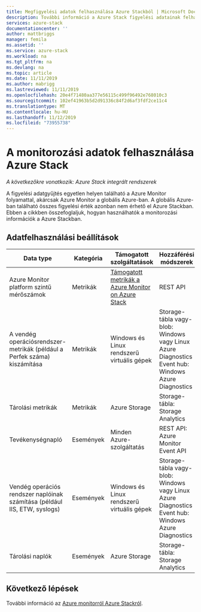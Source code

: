 ```yaml
---
title: Megfigyelési adatok felhasználása Azure Stackból | Microsoft Docs
description: További információ a Azure Stack figyelési adatainak felhasználására vonatkozó beállításokról.
services: azure-stack
documentationcenter: ''
author: mattbriggs
manager: femila
ms.assetid: ''
ms.service: azure-stack
ms.workload: na
ms.tgt_pltfrm: na
ms.devlang: na
ms.topic: article
ms.date: 11/11/2019
ms.author: mabrigg
ms.lastreviewed: 11/11/2019
ms.openlocfilehash: 20e4f71480aa377e56115c499f96492e768010c3
ms.sourcegitcommit: 102ef41963b5d2d91336c84f2d6af3fdf2ce11c4
ms.translationtype: MT
ms.contentlocale: hu-HU
ms.lasthandoff: 11/12/2019
ms.locfileid: "73955738"
---
```

# <a name="how-to-consume-monitoring-data-from-azure-stack"></a>A monitorozási adatok felhasználása Azure Stack

*A következőkre vonatkozik: Azure Stack integrált rendszerek*

A figyelési adatgyűjtés egyetlen helyen található a Azure Monitor folyamattal, akárcsak Azure Monitor a globális Azure-ban. A globális Azure-ban található összes figyelési érték azonban nem érhető el Azure Stackban. Ebben a cikkben összefoglaljuk, hogyan használhatók a monitorozási információk a Azure Stackban.
 
## <a name="options-for-data-consumption"></a>Adatfelhasználási beállítások

| Data type | Kategória | Támogatott szolgáltatások | Hozzáférési módszerek |
|-------------------------------------------------------------|----------|------------------------------------------------------------------------|----------------------------------------------------------------------------------------------------|
| Azure Monitor platform szintű mérőszámok | Metrikák | [Támogatott metrikák a Azure Monitor on Azure Stack](azure-stack-metrics-supported.md) | REST API |
| A vendég operációsrendszer-metrikák (például a Perfek száma) kiszámítása | Metrikák | Windows és Linux rendszerű virtuális gépek | Storage-tábla vagy-blob:<br>Windows vagy Linux Azure Diagnostics <br>Event hub:<br>Windows Azure Diagnostics |
| Tárolási metrikák | Metrikák | Azure Storage | Storage-tábla:<br>Storage Analytics |
| Tevékenységnapló | Események | Minden Azure-szolgáltatás | REST API:<br>Azure Monitor Event API |
| Vendég operációs rendszer naplóinak számítása (például IIS, ETW, syslogs) | Események | Windows és Linux rendszerű virtuális gépek | Storage-tábla vagy-blob:<br>Windows vagy Linux Azure Diagnostics <br>Event hub:<br>Windows Azure Diagnostics |
| Tárolási naplók | Események | Azure Storage | Storage-tábla:<br>Storage Analytics |

## <a name="next-steps"></a>Következő lépések

További információ az [Azure monitorról Azure Stackról](azure-stack-metrics-azure-data.md).
